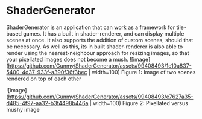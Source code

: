 # ShaderGenerator
ShaderGenerator is an application that can work as a framework for tile-based games. It has a built in shader-renderer, and can display multiple scenes at once. It also supports the addition of custom scenes, should that be necessary. As well as this, its in built shader-renderer is also able to render using the nearest-neighbour approach for resizing images, so that your pixellated images does not become a mush.
![image](https://github.com/Gunmy/ShaderGenerator/assets/99408493/1c10a837-5400-4d37-933f-a390f36f3bec | width=100)
Figure 1: Image of two scenes rendered on top of each other

![image](https://github.com/Gunmy/ShaderGenerator/assets/99408493/e7627a35-d485-4f97-aa32-b3f4498b446a | width=100)
Figure 2: Pixellated versus mushy image

